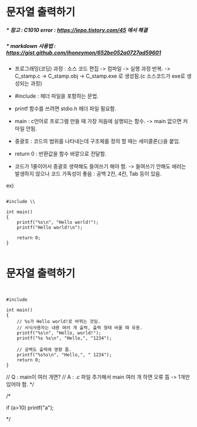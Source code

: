 


# 문자열 출력하기

##### * 참고 : C1010 error : https://jepo.tistory.com/45 에서 해결
##### * markdown 사용법 : https://gist.github.com/ihoneymon/652be052a0727ad59601

* 프로그래밍(코딩) 과정 : 소스 코드 편집 -> 컴파일 -> 실행 과정 반복.
  -> C_stamp.c -> C_stamp.obj -> C_stamp.exe 로 생성됨.(c 소스코드가 exe로 생성되는 과정)

* #include : 헤더 파일을 포함하는 문법.
* printf 함수를 쓰려면 stdio.h 헤더 파일 필요함.
* main : c언어로 프로그램 만들 때 가장 처음에 실행되는 함수. -> main 없으면 커마일 안됨.
* 중괄호 : 코드의 범위를 나타내는데 구조체를 정의 할 때는 세미콜론(;)을 붙임.
* return 0 : 반환값을 함수 바깥으로 전달함.
* 코드가 1줄이어서 중괄호 생략해도 들여쓰기 해야 함.
  -> 들여쓰기 안해도 에러는 발생하지 않으나 코드 가독성이 좋음 : 공백 2칸, 4칸, Tab 등이 있음.

ex)
<pre><code>
#include \<stdio.h>\

int main()
{
	printf("%s\n", "Hello world!");
	printf("Hello world!\n");

	return 0;
}

</pre></code>


# 문자열 출력하기


<pre><code>

#include <stdio.h>

int main() 
{
	// %s가 Hello world!로 바뀌는 것임.
	// 서식사용자는 내용 여러 개 출력, 출력 형태 바꿀 때 유용.
	printf("%s\n", "Hello, world!");
	printf("%s %s\n", "Hello,", "1234");

	// 공백도 출력에 영향 줌.
	printf("%s%s\n", "Hello,", " 1234");
	return 0;
}
</pre></code>


// Q : main이 여러 개면?
// A : .c 파일 추가해서 main 여러 개 하면 오류 뜸 -> 1개만 있어야 함.
*/

/*


if (a>10)
	printf("a");

*/
